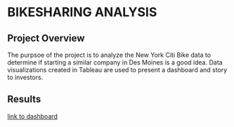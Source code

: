 # BIKESHARING ANALYSIS

## Project Overview
The purpsoe of the project is to analyze the New York Citi Bike data to determine if starting a similar company in Des Moines is a good idea. Data visualizations created in Tableau are used to present a dashboard and story to investors. 

## Results
[link to dashboard](https://public.tableau.com/app/profile/joelle8758/viz/NYCCitiBikeDashboardStory/Story1?publish=yes)

